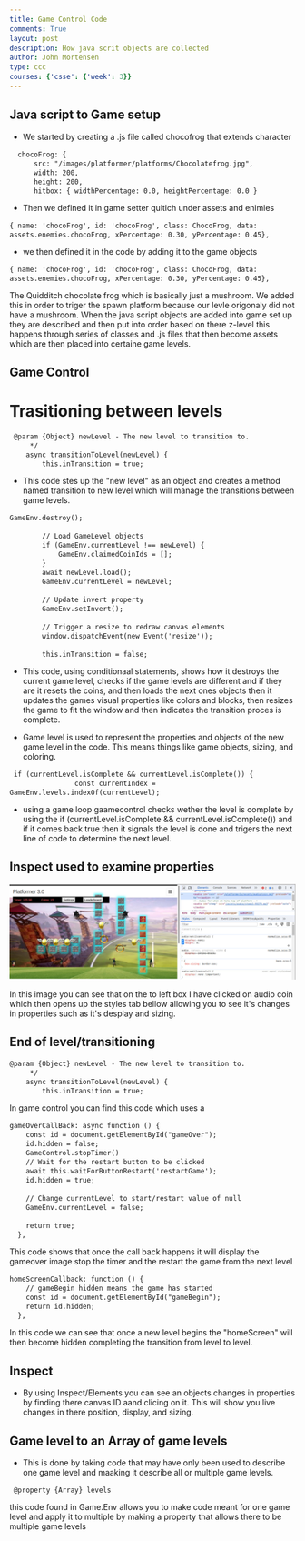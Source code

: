 ```yaml
---
title: Game Control Code
comments: True
layout: post
description: How java scrit objects are collected
author: John Mortensen
type: ccc
courses: {'csse': {'week': 3}}
---
```


## Java script to Game setup

- We started by creating a .js file called chocofrog that extends character

```
  chocoFrog: {
      src: "/images/platformer/platforms/Chocolatefrog.jpg",
      width: 200,
      height: 200,
      hitbox: { widthPercentage: 0.0, heightPercentage: 0.0 }
```

- Then we defined it in game setter quitich under assets and enimies

```
{ name: 'chocoFrog', id: 'chocoFrog', class: ChocoFrog, data: assets.enemies.chocoFrog, xPercentage: 0.30, yPercentage: 0.45},
```

- we then defined it in the code by adding it to the game objects

```
{ name: 'chocoFrog', id: 'chocoFrog', class: ChocoFrog, data: assets.enemies.chocoFrog, xPercentage: 0.30, yPercentage: 0.45},
```
The Quidditch chocolate frog which is basically just a mushroom. We added this in order to triger the spawn platform because our levle origonaly did not have a mushroom. When the java script objects are added into game set up they are described and then put into order based on there z-level this happens through series of classes and .js files that then become assets which are then placed into certaine game levels.

## Game Control

# Trasitioning between levels

```
 @param {Object} newLevel - The new level to transition to.
     */
    async transitionToLevel(newLevel) {
        this.inTransition = true;
```
- This code stes up the "new level" as an object and creates a method named transition to new level which will manage the transitions between game levels.

```
GameEnv.destroy();

        // Load GameLevel objects
        if (GameEnv.currentLevel !== newLevel) {
            GameEnv.claimedCoinIds = [];
        }
        await newLevel.load();
        GameEnv.currentLevel = newLevel;

        // Update invert property
        GameEnv.setInvert();
        
        // Trigger a resize to redraw canvas elements
        window.dispatchEvent(new Event('resize'));

        this.inTransition = false;
```
- This code, using conditionaal statements, shows how it destroys the current game level, checks if the game levels are different and if they are it resets the coins, and then loads the next ones objects then it updates the games visual properties like colors and blocks, then resizes the game to fit the window and then indicates the transition proces is complete.

- Game level is used to represent the properties and objects of the new game level in the code. This means things like game objects, sizing, and coloring.
```
 if (currentLevel.isComplete && currentLevel.isComplete()) {
                const currentIndex = GameEnv.levels.indexOf(currentLevel);
```
- using a game loop gaamecontrol checks wether the level is complete by using the if (currentLevel.isComplete && currentLevel.isComplete()) and if it comes back true then it signals the level is done and trigers the next line of code to determine the next level.
## Inspect used to examine properties

![Alt text](image.png)

In this image you can see that on the to left box I have clicked on audio coin which then opens up the styles tab bellow allowing you to see it's changes in properties such as it's desplay and sizing.

## End of level/transitioning

```
@param {Object} newLevel - The new level to transition to.
     */
    async transitionToLevel(newLevel) {
        this.inTransition = true;
```
In game control you can find this code which uses a 

```
gameOverCallBack: async function () {
    const id = document.getElementById("gameOver");
    id.hidden = false;
    GameControl.stopTimer()
    // Wait for the restart button to be clicked
    await this.waitForButtonRestart('restartGame');
    id.hidden = true;

    // Change currentLevel to start/restart value of null
    GameEnv.currentLevel = false;

    return true;
  },
```
This code shows that once the call back happens it will display the gameover image stop the timer and the restart the game from the next level

```
homeScreenCallback: function () {
    // gameBegin hidden means the game has started
    const id = document.getElementById("gameBegin");
    return id.hidden;
  },
```
In this code we can see that once a new level begins the "homeScreen" will then become hidden completing the transition from level to level.

## Inspect
- By using Inspect/Elements you can see an objects changes in properties by finding there canvas ID aand clicing on it. This will show you live changes in there position, display, and sizing.

## Game level to an Array of game levels
- This is done by taking code that may have only been used to describe one game level and maaking it describe all or multiple game levels.
```
 @property {Array} levels
```
this code found in Game.Env allows you to make code meant for one game level and apply it to multiple by making a property that allows there to be multiple game levels